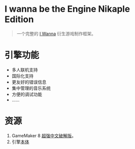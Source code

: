 # I wanna be the Engine Nikaple Edition

> 一个完整的 [I Wanna](https://kayin.moe/iwbtg/downloads.php) 衍生游戏制作框架。

# 引擎功能

* 多人联机支持
* 国际化支持
* 更友好的错误信息
* 集中管理的音乐系统
* 方便的调试功能
* ......

# 资源

1.  GameMaker 8 [超强中文破解版](http://p57vqeilv.bkt.clouddn.com/Super_Gamemaker8_1.4.2_Install.exe?attname=&e=1527862290&token=FZGZGDr0sWKjK7wJ1v0WnkOOgqYfwshN9tFWlp26:leSWs4WGikF9Ev-nLV1oMGim5LE)。
2.  引擎[本体](www.baidu.com)
